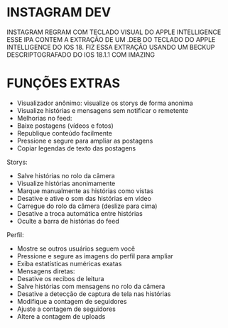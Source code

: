# INSTAGRAM DEV
INSTAGRAM REGRAM COM TECLADO VISUAL DO APPLE INTELLIGENCE 
ESSE IPA CONTEM A EXTRAÇÃO DE UM .DEB DO TECLADO DO APPLE INTELLIGENCE DO IOS 18.
FIZ ESSA EXTRAÇÃO USANDO UM BECKUP DESCRIPTOGRAFADO DO IOS 18.1.1 COM IMAZING 

# FUNÇÕES EXTRAS 
* Visualizador anônimo: visualize os storys de forma anonima 
* Visualize histórias e mensagens sem notificar o remetente
* Melhorias no feed:
* Baixe postagens (vídeos e fotos)
* Republique conteúdo facilmente
* Pressione e segure para ampliar as postagens
* Copiar legendas de texto das postagens

Storys:
* Salve histórias no rolo da câmera
* Visualize histórias anonimamente
* Marque manualmente as histórias como vistas
* Desative e ative o som das histórias em vídeo
* Carregue do rolo da câmera (deslize para cima)
* Desative a troca automática entre histórias
* Oculte a barra de histórias do feed

Perfil:
* Mostre se outros usuários seguem você
* Pressione e segure as imagens do perfil para ampliar
* Exiba estatísticas numéricas exatas
* Mensagens diretas:
* Desative os recibos de leitura
* Salve histórias com mensagens no rolo da câmera
* Desative a detecção de captura de tela nas histórias
* Modifique a contagem de seguidores
* Ajuste a contagem de seguidores
* Altere a contagem de uploads
